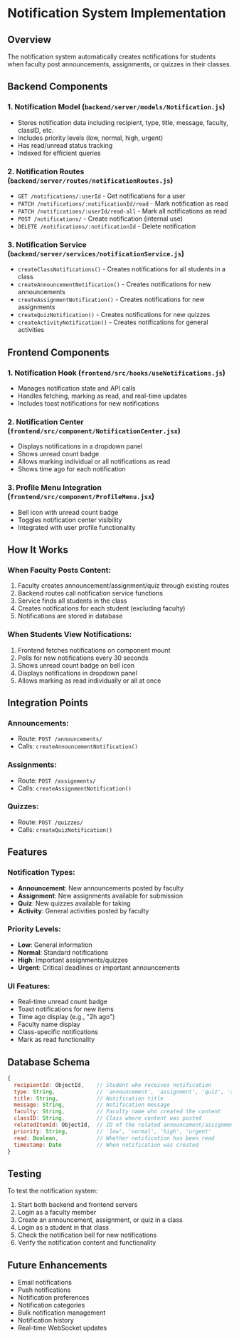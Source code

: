 # Notification System Implementation

## Overview
The notification system automatically creates notifications for students when faculty post announcements, assignments, or quizzes in their classes.

## Backend Components

### 1. Notification Model (`backend/server/models/Notification.js`)
- Stores notification data including recipient, type, title, message, faculty, classID, etc.
- Includes priority levels (low, normal, high, urgent)
- Has read/unread status tracking
- Indexed for efficient queries

### 2. Notification Routes (`backend/server/routes/notificationRoutes.js`)
- `GET /notifications/:userId` - Get notifications for a user
- `PATCH /notifications/:notificationId/read` - Mark notification as read
- `PATCH /notifications/:userId/read-all` - Mark all notifications as read
- `POST /notifications/` - Create notification (internal use)
- `DELETE /notifications/:notificationId` - Delete notification

### 3. Notification Service (`backend/server/services/notificationService.js`)
- `createClassNotifications()` - Creates notifications for all students in a class
- `createAnnouncementNotification()` - Creates notifications for new announcements
- `createAssignmentNotification()` - Creates notifications for new assignments
- `createQuizNotification()` - Creates notifications for new quizzes
- `createActivityNotification()` - Creates notifications for general activities

## Frontend Components

### 1. Notification Hook (`frontend/src/hooks/useNotifications.js`)
- Manages notification state and API calls
- Handles fetching, marking as read, and real-time updates
- Includes toast notifications for new notifications

### 2. Notification Center (`frontend/src/component/NotificationCenter.jsx`)
- Displays notifications in a dropdown panel
- Shows unread count badge
- Allows marking individual or all notifications as read
- Shows time ago for each notification

### 3. Profile Menu Integration (`frontend/src/component/ProfileMenu.jsx`)
- Bell icon with unread count badge
- Toggles notification center visibility
- Integrated with user profile functionality

## How It Works

### When Faculty Posts Content:
1. Faculty creates announcement/assignment/quiz through existing routes
2. Backend routes call notification service functions
3. Service finds all students in the class
4. Creates notifications for each student (excluding faculty)
5. Notifications are stored in database

### When Students View Notifications:
1. Frontend fetches notifications on component mount
2. Polls for new notifications every 30 seconds
3. Shows unread count badge on bell icon
4. Displays notifications in dropdown panel
5. Allows marking as read individually or all at once

## Integration Points

### Announcements:
- Route: `POST /announcements/`
- Calls: `createAnnouncementNotification()`

### Assignments:
- Route: `POST /assignments/`
- Calls: `createAssignmentNotification()`

### Quizzes:
- Route: `POST /quizzes/`
- Calls: `createQuizNotification()`

## Features

### Notification Types:
- **Announcement**: New announcements posted by faculty
- **Assignment**: New assignments available for submission
- **Quiz**: New quizzes available for taking
- **Activity**: General activities posted by faculty

### Priority Levels:
- **Low**: General information
- **Normal**: Standard notifications
- **High**: Important assignments/quizzes
- **Urgent**: Critical deadlines or important announcements

### UI Features:
- Real-time unread count badge
- Toast notifications for new items
- Time ago display (e.g., "2h ago")
- Faculty name display
- Class-specific notifications
- Mark as read functionality

## Database Schema

```javascript
{
  recipientId: ObjectId,    // Student who receives notification
  type: String,             // 'announcement', 'assignment', 'quiz', 'activity'
  title: String,            // Notification title
  message: String,          // Notification message
  faculty: String,          // Faculty name who created the content
  classID: String,          // Class where content was posted
  relatedItemId: ObjectId,  // ID of the related announcement/assignment/quiz
  priority: String,         // 'low', 'normal', 'high', 'urgent'
  read: Boolean,            // Whether notification has been read
  timestamp: Date           // When notification was created
}
```

## Testing

To test the notification system:

1. Start both backend and frontend servers
2. Login as a faculty member
3. Create an announcement, assignment, or quiz in a class
4. Login as a student in that class
5. Check the notification bell for new notifications
6. Verify the notification content and functionality

## Future Enhancements

- Email notifications
- Push notifications
- Notification preferences
- Notification categories
- Bulk notification management
- Notification history
- Real-time WebSocket updates 